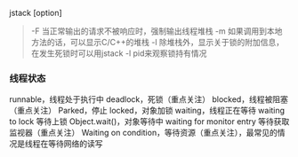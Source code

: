 jstack [option] <pid>
> -F 当正常输出的请求不被响应时，强制输出线程堆栈
> -m 如果调用到本地方法的话，可以显示C/C++的堆栈
> -l 除堆栈外，显示关于锁的附加信息，在发生死锁时可以用jstack -l pid来观察锁持有情况

### 线程状态
runnable，线程处于执行中
deadlock，死锁（重点关注）
blocked，线程被阻塞 （重点关注）
Parked，停止
locked，对象加锁
waiting，线程正在等待
waiting to lock 等待上锁
Object.wait()，对象等待中
waiting for monitor entry 等待获取监视器（重点关注）
Waiting on condition，等待资源（重点关注），最常见的情况是线程在等待网络的读写
